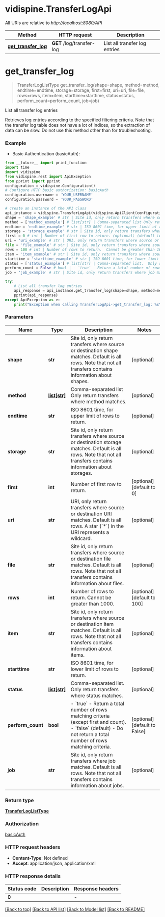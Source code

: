 # vidispine.TransferLogApi

All URIs are relative to *http://localhost:8080/API*

Method | HTTP request | Description
------------- | ------------- | -------------
[**get_transfer_log**](TransferLogApi.md#get_transfer_log) | **GET** /log/transfer-log | List all transfer log entries


# **get_transfer_log**
> TransferLogListType get_transfer_log(shape=shape, method=method, endtime=endtime, storage=storage, first=first, uri=uri, file=file, rows=rows, item=item, starttime=starttime, status=status, perform_count=perform_count, job=job)

List all transfer log entries

Retrieves log entries according to the specified filtering criteria. Note that the transfer log table does not have a lot of indices, so the extraction of data can be slow. Do not use this method other than for troubleshooting.

### Example

* Basic Authentication (basicAuth):
```python
from __future__ import print_function
import time
import vidispine
from vidispine.rest import ApiException
from pprint import pprint
configuration = vidispine.Configuration()
# Configure HTTP basic authorization: basicAuth
configuration.username = 'YOUR_USERNAME'
configuration.password = 'YOUR_PASSWORD'

# create an instance of the API class
api_instance = vidispine.TransferLogApi(vidispine.ApiClient(configuration))
shape = 'shape_example' # str | Site id, only return transfers where source or destination shape matches.  Default is all rows.  Note that not all transfers contains information about shapes. (optional)
method = ['method_example'] # list[str] | Comma-separated list Only return transfers where method matches. (optional)
endtime = 'endtime_example' # str | ISO 8601 time, for upper limit of rows to return. (optional)
storage = 'storage_example' # str | Site id, only return transfers where source or destination storage matches.  Default is all rows.  Note that not all transfers contains information about storages. (optional)
first = 0 # int | Number of first row to return. (optional) (default to 0)
uri = 'uri_example' # str | URI, only return transfers where source or destination URI matches.  Default is all rows.  A star (`*`) in the URI represents a wildcard. (optional)
file = 'file_example' # str | Site id, only return transfers where source or destination file matches.  Default is all rows.  Note that not all transfers contains information about files. (optional)
rows = 100 # int | Number of rows to return.  Cannot be greater than 1000. (optional) (default to 100)
item = 'item_example' # str | Site id, only return transfers where source or destination item matches.  Default is all rows.  Note that not all transfers contains information about items. (optional)
starttime = 'starttime_example' # str | ISO 8601 time, for lower limit of rows to return. (optional)
status = ['status_example'] # list[str] | Comma-separated list.  Only return transfers where status matches. (optional)
perform_count = False # bool | - `true` - Return a total number of rows matching criteria (except first and count).  - `false` (default) - Do not return a total number of rows matching criteria. (optional) (default to False)
job = 'job_example' # str | Site id, only return transfers where job matches.  Default is all rows.  Note that not all transfers contains information about jobs. (optional)

try:
    # List all transfer log entries
    api_response = api_instance.get_transfer_log(shape=shape, method=method, endtime=endtime, storage=storage, first=first, uri=uri, file=file, rows=rows, item=item, starttime=starttime, status=status, perform_count=perform_count, job=job)
    pprint(api_response)
except ApiException as e:
    print("Exception when calling TransferLogApi->get_transfer_log: %s\n" % e)
```

### Parameters

Name | Type | Description  | Notes
------------- | ------------- | ------------- | -------------
 **shape** | **str**| Site id, only return transfers where source or destination shape matches.  Default is all rows.  Note that not all transfers contains information about shapes. | [optional] 
 **method** | [**list[str]**](str.md)| Comma-separated list Only return transfers where method matches. | [optional] 
 **endtime** | **str**| ISO 8601 time, for upper limit of rows to return. | [optional] 
 **storage** | **str**| Site id, only return transfers where source or destination storage matches.  Default is all rows.  Note that not all transfers contains information about storages. | [optional] 
 **first** | **int**| Number of first row to return. | [optional] [default to 0]
 **uri** | **str**| URI, only return transfers where source or destination URI matches.  Default is all rows.  A star (&#x60;*&#x60;) in the URI represents a wildcard. | [optional] 
 **file** | **str**| Site id, only return transfers where source or destination file matches.  Default is all rows.  Note that not all transfers contains information about files. | [optional] 
 **rows** | **int**| Number of rows to return.  Cannot be greater than 1000. | [optional] [default to 100]
 **item** | **str**| Site id, only return transfers where source or destination item matches.  Default is all rows.  Note that not all transfers contains information about items. | [optional] 
 **starttime** | **str**| ISO 8601 time, for lower limit of rows to return. | [optional] 
 **status** | [**list[str]**](str.md)| Comma-separated list.  Only return transfers where status matches. | [optional] 
 **perform_count** | **bool**| - &#x60;true&#x60; - Return a total number of rows matching criteria (except first and count).  - &#x60;false&#x60; (default) - Do not return a total number of rows matching criteria. | [optional] [default to False]
 **job** | **str**| Site id, only return transfers where job matches.  Default is all rows.  Note that not all transfers contains information about jobs. | [optional] 

### Return type

[**TransferLogListType**](TransferLogListType.md)

### Authorization

[basicAuth](../README.md#basicAuth)

### HTTP request headers

 - **Content-Type**: Not defined
 - **Accept**: application/json, application/xml

### HTTP response details
| Status code | Description | Response headers |
|-------------|-------------|------------------|
**0** |  |  -  |

[[Back to top]](#) [[Back to API list]](../README.md#documentation-for-api-endpoints) [[Back to Model list]](../README.md#documentation-for-models) [[Back to README]](../README.md)

